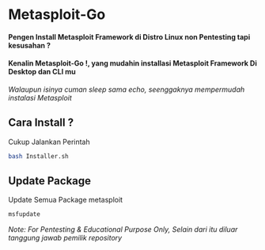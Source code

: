 # Metasploit-Go
#### Pengen Install Metasploit Framework di Distro Linux non Pentesting tapi kesusahan ?
#### Kenalin Metasploit-Go !, yang mudahin installasi Metasploit Framework Di Desktop dan CLI mu
_Walaupun isinya cuman sleep sama echo, seenggaknya mempermudah instalasi Metasploit_

## Cara Install ?
Cukup Jalankan Perintah

```sh
bash Installer.sh
```
## Update Package
Update Semua Package metasploit
```sh
msfupdate
```

_Note: For Pentesting & Educational Purpose Only, Selain dari itu diluar tanggung jawab pemilik repository_
